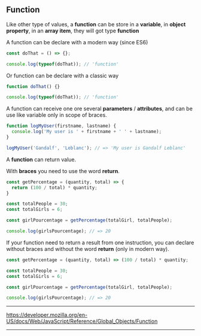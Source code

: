 ## Function

Like other type of values, a **function** can be store in a **variable**, in **object property**, in an **array item**, they will got type **function**

A function can be declare with a modern way (since ES6)

```js
const doThat = () => {};

console.log(typeof(doThat)); // 'function'
```

Or function can be declare with a classic way

```js
function doThat() {}

console.log(typeof(doThat)); // 'function'
```

A function can receive one ore several **parameters** / **attributes**, and can be use like variable only in scope of braces.

```js
function logMyUser(firstname, lastname) {
  console.log('My user is ' + firstname + ' ' + lastname);
}

logMyUser('Gandalf', 'Leblanc'); // => 'My user is Gandalf Leblanc'
```

A **function** can return value.

With **braces** you need to use the word **return**.

```js
const getPercentage = (quantity, total) => {
  return (100 / total) * quantity;
}

const totalPeople = 30;
const totalGirls = 6;

const girlPourcentage = getPercentage(totalGirl, totalPeople);

console.log(girlsPourcentage); // => 20

```

If your function need to return a result from one instruction, you can declare without braces and without the word **return** (only in modern way).

```js
const getPercentage = (quantity, total) => (100 / total) * quantity;

const totalPeople = 30;
const totalGirls = 6;

const girlPourcentage = getPercentage(totalGirl, totalPeople);

console.log(girlsPourcentage); // => 20

```

---
https://developer.mozilla.org/en-US/docs/Web/JavaScript/Reference/Global_Objects/Function

---